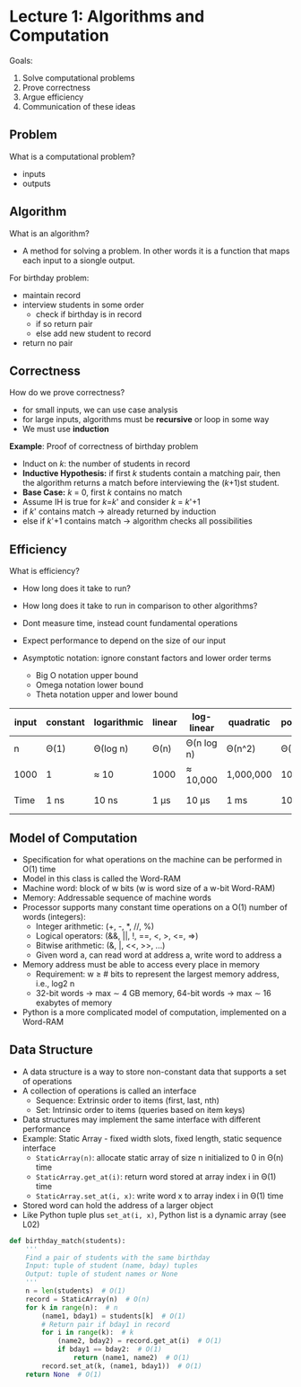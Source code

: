 # Lecture 1: Algorithms and Computation

Goals:

1.  Solve computational problems
2.  Prove correctness
3.  Argue efficiency
4.  Communication of these ideas

## Problem

What is a computational problem?

- inputs
- outputs

## Algorithm

What is an algorithm?

- A method for solving a problem. In other words it is a function that maps each input to a siongle output.

For birthday problem:

- maintain record
- interview students in some order
  - check if birthday is in record
  - if so return pair
  - else add new student to record
- return no pair

## Correctness

How do we prove correctness?

- for small inputs, we can use case analysis
- for large inputs, algorithms must be **recursive** or loop in some way
- We must use **induction**

**Example**: Proof of correctness of birthday problem

- Induct on _k_: the number of students in record
- **Inductive Hypothesis:** if first _k_ students contain a matching pair, then the algorithm returns a match before interviewing the (_k_+1)st student.
- **Base Case:** _k_ = 0, first _k_ contains no match
- Assume IH is true for _k_=_k_' and consider _k_ = _k_'+1
- if _k_' contains match &rarr; already returned by induction
- else if _k_'+1 contains match &rarr; algorithm checks all possibilities

## Efficiency

What is efficiency?

- How long does it take to run?
- How long does it take to run in comparison to other algorithms?
- Dont measure time, instead count fundamental operations
- Expect performance to depend on the size of our input

- Asymptotic notation: ignore constant factors and lower order terms
  - Big O notation upper bound 
  - Omega notation lower bound
  - Theta notation upper and lower bound

|input  | constant  | logarithmic        | linear          | log-linear       | quadratic        | polynomial       | exponential      |
| ---   | --------- | ------------------ | --------------- | ---------------- | ---------------- | ---------------- | ---------------- |
| n     | Θ(1)      | Θ(log n)           | Θ(n)            | Θ(n log n)       | Θ(n^2)           | Θ(n^c)           | 2Θ(n^c)          |
| 1000  | 1         | ≈ 10               | 1000            | ≈ 10,000         | 1,000,000        | 1000^c           | ≈ 10^301         |
| Time  | 1 ns      | 10 ns              | 1 µs            | 10 µs            | 1 ms             | 10^(-9)c s       | 10^281 millenia  |

## Model of Computation

- Specification for what operations on the machine can be performed in O(1) time
- Model in this class is called the Word-RAM
- Machine word: block of w bits (w is word size of a w-bit Word-RAM)
- Memory: Addressable sequence of machine words
- Processor supports many constant time operations on a O(1) number of words (integers):
  - Integer arithmetic: (+, -, *, //, %)
  - Logical operators: (&&, ||, !, ==, <, >, <=, =>)
  - Bitwise arithmetic: (&, |, <<, >>, ...)
  - Given word a, can read word at address a, write word to address a
- Memory address must be able to access every place in memory
  - Requirement: w ≥ # bits to represent the largest memory address, i.e., log2 n
  - 32-bit words → max ∼ 4 GB memory, 64-bit words → max ∼ 16 exabytes of memory
- Python is a more complicated model of computation, implemented on a Word-RAM

## Data Structure

- A data structure is a way to store non-constant data that supports a set of operations
- A collection of operations is called an interface
  - Sequence: Extrinsic order to items (first, last, nth)
  - Set: Intrinsic order to items (queries based on item keys)
- Data structures may implement the same interface with different performance
- Example: Static Array - fixed width slots, fixed length, static sequence interface
  - `StaticArray(n)`: allocate static array of size n initialized to 0 in Θ(n) time
  - `StaticArray.get_at(i)`: return word stored at array index i in Θ(1) time
  - `StaticArray.set_at(i, x)`: write word x to array index i in Θ(1) time
- Stored word can hold the address of a larger object
- Like Python tuple plus `set_at(i, x)`, Python list is a dynamic array (see L02)

```python
def birthday_match(students):
    '''
    Find a pair of students with the same birthday
    Input: tuple of student (name, bday) tuples
    Output: tuple of student names or None
    '''
    n = len(students)  # O(1)
    record = StaticArray(n)  # O(n)
    for k in range(n):  # n
        (name1, bday1) = students[k]  # O(1)
        # Return pair if bday1 in record
        for i in range(k):  # k
            (name2, bday2) = record.get_at(i)  # O(1)
            if bday1 == bday2:  # O(1)
                return (name1, name2)  # O(1)
        record.set_at(k, (name1, bday1))  # O(1)
    return None  # O(1)
